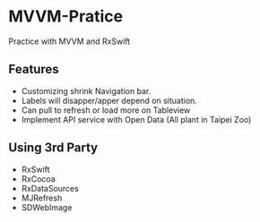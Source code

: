 # MVVM-Pratice

Practice with MVVM and RxSwift

## Features
- Customizing shrink Navigation bar.
- Labels will disapper/apper depend on situation.
- Can pull to refresh or load more on Tableview
- Implement API service with Open Data (All plant in Taipei Zoo)

## Using 3rd Party
- RxSwift
- RxCocoa
- RxDataSources
- MJRefresh
- SDWebImage
